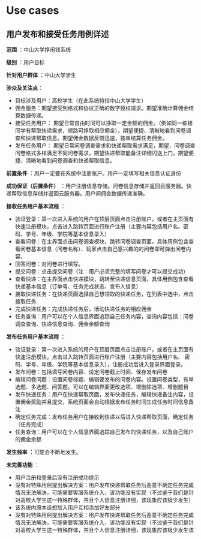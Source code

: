 # Use cases

## 用户发布和接受任务用例详述

**范围** ：中山大学挣闲钱系统

**级别** ：用户目标

**针对用户群体** ：中山大学学生


**涉众及关注点**：
- 目标涉及用户：高校学生（在此系统特指中山大学学生）
- 佣金服务：期望接受到格式和协议正确的数字授权请求。期望准确计算佣金结算数据传递。
- 接受任务用户： 期望日常自由时间可以挣取一定金额的佣金。（例如同一栋楼同学有帮取快递需求，顺路可挣取相应佣金），期望便捷、清晰地看到问卷调查和快递帮取信息。期望佣金数据反馈迅速，按单结算任务佣金。
- 发布任务用户： 期望日常问卷调查需求和快递帮取需求满足，期望，问卷调查问卷格式多样满足不同问卷需求，期望快递帮取能备注详细闪送上门，期望便捷、清晰地看到问卷调查和快递帮取信息。

**前置条件** ：用户一定要在系统中注册账户。用户一定填写相关信息认证身份


**成功保证（后置条件）** ：用户注册信息存储。问卷信息存储并返回云服务器。快递帮取信息存储并返回云服务器。用户间佣金数据传递准确。

**接收任务用户基本流程** ：

- 验证登录：第一次进入系统的用户在顶层页面点击注册账户，或者在主页面有快速注册模块，点击进入跳转页面进行账户注册（主要内容包括用户名、密码、学号、年级、学院等基本信息录入）
- 查看问卷：在主界面点击问卷调查模块，跳转问卷调查页面，具体用例包含查看问卷基本信息（问卷名称）、玩家点击自己感兴趣的的问卷即可弹出问卷内容，
- 回答问卷：对问卷进行填写。
- 提交问卷：点击提交问卷（注：用户必须完整的填写问卷才可以提交成功）
- 查看快递：在主界面点击快递模块，跳转至快递信息页面，具体用例包含查看快递基本信息（订单号、任务完成状态、发布人信息）
- 接取快递任务：在快递页面选择自己想领取的快递任务，在列表中选中，点击接取任务
- 完成快递任务：完成快递任务后，活动快递任务的相应佣金
- 任务查询：用户可以在个人信息界面追踪自己任务内容，查询内容包括：问卷调查查询、快递信息查询、佣金余额查询

**发布任务用户基本流程** ：

- 验证登录：第一次进入系统的用户在顶层页面点击注册账户，或者在主页面有快速注册模块，点击进入跳转页面进行账户注册（主要内容包括用户名、 密码、学号、年级、学院等基本信息录入），注册成功后进入登录界面登录。
- 发布问卷：包括填写问卷内容、设定问卷截止时间、保存发布问卷
- 编辑问卷问题：设置问卷标题、编辑要发布的问卷内容。设置问卷类型，有单选题、多选题、问答题。可以在编辑界面更改选项、增删除选项、增删题目
- 发布快递任务：用户在快递帮取页面，发布快递任务，编辑快递备注内容，设置佣金奖励并且提交，系统页面会自动根据发布任务时间生成任务时间信息备注
- 确定任务完成：发布任务用户在接收到快递以后进入快递帮取页面，确定任务（任务完成）
- 任务查询：用户可以在个人信息界面追踪自己发布的快递任务，以及自己账户的佣金余额


**发生频率** ：可能会不断地发生。

**未完善功能** ：
- 用户注册和登录后没有注册成功提示
- 没有对特殊用例提出解决方案：用户发布快递帮取任务后恶意不确定任务完成情况无法解决，可能需要客服系统介入，该功能没有实现（不过鉴于我们是针对高校大学生这一特殊群体，并且个人信息注册详细，该现象应该极少发生）
- 该系统内原本设想加入用户互相添加好友部分
- 没有对特殊用例提出解决方案：用户发布快递帮取任务后恶意不确定任务完成情况无法解决，可能需要客服系统介入，该功能没有实现（不过鉴于我们是针对高校大学生这一特殊群体，并且个人信息注册详细，该现象应该极少发生该
 
